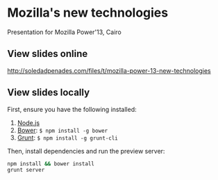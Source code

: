 # Mozilla's new technologies

Presentation for Mozilla Power'13, Cairo

## View slides online

http://soledadpenades.com/files/t/mozilla-power-13-new-technologies

## View slides locally

First, ensure you have the following installed:

1. [Node.js](http://nodejs.org)
2. [Bower](http://bower.io): `$ npm install -g bower`
3. [Grunt](http://gruntjs.com): `$ npm install -g grunt-cli`

Then, install dependencies and run the preview server:

```bash
npm install && bower install
grunt server
```
